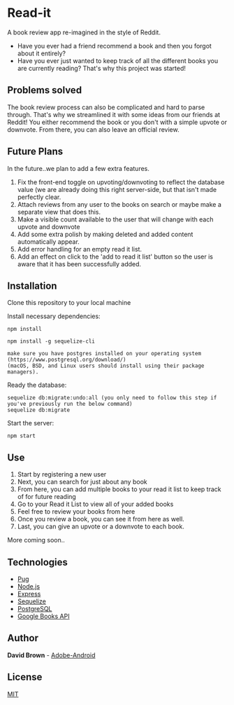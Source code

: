 # Read-it
A book review app re-imagined in the style of Reddit.

- Have you ever had a friend recommend a book and then you forgot about it entirely?
- Have you ever just wanted to keep track of all the different books you are currently reading?
That's why this project was started!

## Problems solved

The book review process can also be complicated and hard to parse through.
That's why we streamlined it with some ideas from our friends at Reddit!
You either recommend the book or you don't with a simple upvote or downvote.
From there, you can also leave an official review.

## Future Plans
In the future..we plan to add a few extra features.
1. Fix the front-end toggle on upvoting/downvoting to reflect the database value (we are already doing this right server-side, but that isn't made perfectly clear.
2. Attach reviews from any user to the books on search or maybe make a separate view that does this.
3. Make a visible count available to the user that will change with each upvote and downvote
4. Add some extra polish by making deleted and added content automatically appear.
5. Add error handling for an empty read it list.
6. Add an effect on click to the 'add to read it list' button so the user is aware that it has been successfully added.

## Installation

Clone this repository to your local machine


Install necessary dependencies:

```
npm install

npm install -g sequelize-cli

make sure you have postgres installed on your operating system (https://www.postgresql.org/download/)
(macOS, BSD, and Linux users should install using their package managers).

```

Ready the database:

```
sequelize db:migrate:undo:all (you only need to follow this step if you've previously run the below command)
sequelize db:migrate
```

Start the server:

```
npm start
```

## Use
1. Start by registering a new user
2. Next, you can search for just about any book
3. From here, you can add multiple books to your read it list to keep track of for future reading
4. Go to your Read it List to view all of your added books
5. Feel free to review your books from here
6. Once you review a book, you can see it from here as well.
7. Last, you can give an upvote or a downvote to each book.

More coming soon..

## Technologies

* [Pug](https://pugjs.org/api/getting-started.html)
* [Node.js](https://nodejs.org/en/)
* [Express](https://expressjs.com/) 
* [Sequelize](http://docs.sequelizejs.com/) 
* [PostgreSQL](https://www.postgresql.org/)
* [Google Books API](https://developers.google.com/books/docs/v1/getting_started)

## Author

**David Brown** - [Adobe-Android](https://github.com/Adobe-Android)

## License

[MIT](https://choosealicense.com/licenses/mit/)
